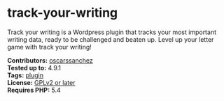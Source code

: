 # track-your-writing
Track your writing is a Wordpress plugin that tracks your most important writing data, ready to be challenged and beaten up. Level up your letter game with track your writing!

**Contributors:** [oscarssanchez](https://profiles.wordpress.org/oscarssanchez)  
**Tested up to:** 4.9.1  
**Tags:** [plugin](https://wordpress.org/plugins/tags/widget)  
**License:** [GPLv2 or later](http://www.gnu.org/licenses/gpl-2.0.html)  
**Requires PHP:** 5.4 